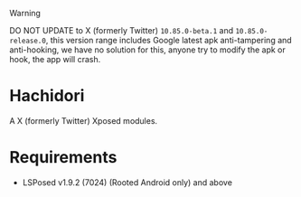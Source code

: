 > [!WARNING]
> DO NOT UPDATE to X (formerly Twitter) `10.85.0-beta.1` and `10.85.0-release.0`, this version range includes Google latest apk anti-tampering and anti-hooking, we have no solution for this, anyone try to modify the apk or hook, the app will crash.

# Hachidori
A X (formerly Twitter) Xposed modules.

# Requirements
- LSPosed v1.9.2 (7024) (Rooted Android only) and above
